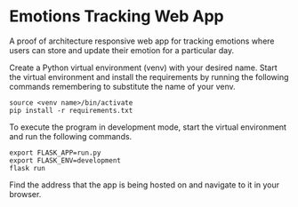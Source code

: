# Emotions Tracking Web App
A proof of architecture responsive web app for tracking emotions where users can store and update their emotion for a particular day.

Create a Python virtual environment (venv) with your desired name. Start the virtual environment and install the requirements by running the following commands remembering to substitute the name of your venv.
```shell
source <venv name>/bin/activate
pip install -r requirements.txt
```

To execute the program in development mode, start the virtual environment and run the following commands.
```shell
export FLASK_APP=run.py
export FLASK_ENV=development
flask run
```

Find the address that the app is being hosted on and navigate to it in your browser.
